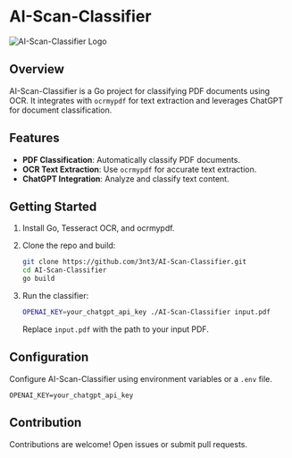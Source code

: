 # AI-Scan-Classifier

![AI-Scan-Classifier Logo](https://your-image-url.com/logo.png)

## Overview

AI-Scan-Classifier is a Go project for classifying PDF documents using OCR. It integrates with `ocrmypdf` for text extraction and leverages ChatGPT for document classification.

## Features

- **PDF Classification**: Automatically classify PDF documents.
- **OCR Text Extraction**: Use `ocrmypdf` for accurate text extraction.
- **ChatGPT Integration**: Analyze and classify text content.

## Getting Started

1. Install Go, Tesseract OCR, and ocrmypdf.
2. Clone the repo and build:

   ```bash
   git clone https://github.com/3nt3/AI-Scan-Classifier.git
   cd AI-Scan-Classifier
   go build
   ```

3. Run the classifier:

   ```bash
   OPENAI_KEY=your_chatgpt_api_key ./AI-Scan-Classifier input.pdf
   ```

   Replace `input.pdf` with the path to your input PDF.

## Configuration

Configure AI-Scan-Classifier using environment variables or a `.env` file.

```env
OPENAI_KEY=your_chatgpt_api_key
```

## Contribution

Contributions are welcome! Open issues or submit pull requests.
